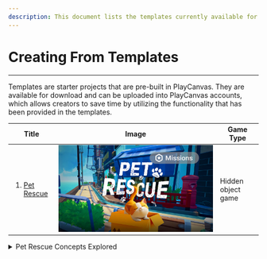 ```yaml
---
description: This document lists the templates currently available for download.
---
```


# Creating From Templates

***

Templates are starter projects that are pre-built in PlayCanvas. They are available for download and can be uploaded into PlayCanvas accounts, which allows creators to save time by utilizing the functionality that has been provided in the templates.



| Title                                                                                                                                    | Image                                                                       | Game Type          |
| ---------------------------------------------------------------------------------------------------------------------------------------- | --------------------------------------------------------------------------- | ------------------ |
| <ol><li><a href="https://docs.viverse.com/world-decoration/creating-from-templates/pet-rescue-template-project">Pet Rescue</a></li></ol> | <img src="../../.gitbook/assets/image (7).png" alt="" data-size="original"> | Hidden object game |

<details>

<summary>Pet Rescue Concepts Explored</summary>

* Random Waypoints - script used to randomize location of objects
* Quest System - creating a quest system that tracks progression when user completes tasks
* Mouse Selection - adding functionality for allowing users to select objects with mouse
* Countdown - creating a 2D user interface used to display numbers counting down prior to game start
* Scoreboard - creating a 2D user interface used to display score and time
* Animations - adding animations to 3D models
* Audio - adding sound effects and music
* Game Over UI - creating a basic 2D user interface with buttons

</details>
